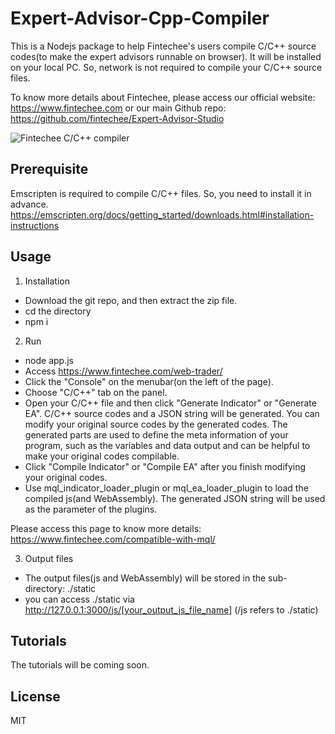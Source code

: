 # Expert-Advisor-Cpp-Compiler

This is a Nodejs package to help Fintechee's users compile C/C++ source codes(to make the expert advisors runnable on browser). It will be installed on your local PC. So, network is not required to compile your C/C++ source files.

To know more details about Fintechee, please access our official website: https://www.fintechee.com or our main Github repo: https://github.com/fintechee/Expert-Advisor-Studio

![Fintechee C/C++ compiler](https://github.com/fintechee/Expert-Advisor-Cpp-Compiler/blob/main/cpp.png)

## Prerequisite
Emscripten is required to compile C/C++ files.
So, you need to install it in advance.
https://emscripten.org/docs/getting_started/downloads.html#installation-instructions

## Usage
1. Installation

- Download the git repo, and then extract the zip file.
- cd the directory
- npm i

2. Run

- node app.js
- Access https://www.fintechee.com/web-trader/
- Click the "Console" on the menubar(on the left of the page).
- Choose "C/C++" tab on the panel.
- Open your C/C++ file and then click "Generate Indicator" or "Generate EA". C/C++ source codes and a JSON string will be generated. You can modify your original source codes by the generated codes. The generated parts are used to define the meta information of your program, such as the variables and data output and can be helpful to make your original codes compilable.
- Click "Compile Indicator" or "Compile EA" after you finish modifying your original codes.
- Use mql_indicator_loader_plugin or mql_ea_loader_plugin to load the compiled js(and WebAssembly). The generated JSON string will be used as the parameter of the plugins.

Please access this page to know more details: https://www.fintechee.com/compatible-with-mql/

3. Output files

- The output files(js and WebAssembly) will be stored in the sub-directory: ./static
- you can access ./static via http://127.0.0.1:3000/js/[your_output_js_file_name] (/js refers to ./static)

## Tutorials
The tutorials will be coming soon.

## License

MIT
